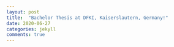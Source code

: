 ```yaml
---
layout: post
title:  "Bachelor Thesis at DFKI, Kaiserslautern, Germany!"
date: 2020-06-27
categories: jekyll
comments: true
---
```


